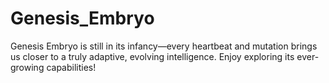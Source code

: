 # Genesis_Embryo
Genesis Embryo is still in its infancy—every heartbeat and mutation brings us closer to a truly adaptive, evolving intelligence. Enjoy exploring its ever-growing capabilities!
